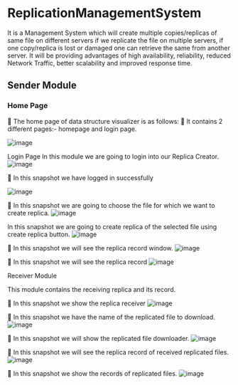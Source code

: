 # ReplicationManagementSystem

It is a Management System which will create multiple copies/replicas of same file on different servers if we replicate the file on multiple servers,  if one copy/replica is lost or damaged one can retrieve the same from 
another server. It will be providing  advantages of high availability, reliability, reduced Network Traffic, better scalability and improved  response time.

## Sender Module

### Home Page

	The home page of data structure visualizer is as follows:
	It contains 2 different pages:- homepage and login page.

![image](https://user-images.githubusercontent.com/69362478/122636291-1bb83c80-d106-11eb-8fef-bc96c50930b4.png)
 
Login Page
In this module we are going to login into our Replica Creator.
![image](https://user-images.githubusercontent.com/69362478/122636320-4aceae00-d106-11eb-8cf3-17ce31c36b06.png)

	In this snapshot we have logged in successfully

![image](https://user-images.githubusercontent.com/69362478/122636344-72257b00-d106-11eb-9382-adb794b47321.png)

	In this snapshot we are going to choose the file for which we want to create replica.
![image](https://user-images.githubusercontent.com/69362478/122636351-7baee300-d106-11eb-9c14-e26fb129056b.png)

In this  snapshot we are going to create replica of the selected file using create replica button.
![image](https://user-images.githubusercontent.com/69362478/122636368-8f5a4980-d106-11eb-9f48-431b477fd740.png)

	In this snapshot we will see the  replica record window.
![image](https://user-images.githubusercontent.com/69362478/122636380-9d0fcf00-d106-11eb-8d8d-9683869fc2a1.png)


	In this snapshot we will see the replica record
![image](https://user-images.githubusercontent.com/69362478/122636387-a9942780-d106-11eb-92b5-a4dc1a182fec.png)


Receiver Module
 
This module contains the receiving replica and its record.

	In this snapshot we show the replica receiver 
![image](https://user-images.githubusercontent.com/69362478/122636412-c4669c00-d106-11eb-9aa5-72395d6e08ec.png)

	In this snapshot we have the name of the replicated file to download. 
![image](https://user-images.githubusercontent.com/69362478/122636426-d0eaf480-d106-11eb-869f-579025ed7566.png)

	In this snapshot we will show the replicated file downloader. 
![image](https://user-images.githubusercontent.com/69362478/122636435-e2cc9780-d106-11eb-869b-2c6882a2ced7.png)

	In this snapshot we will see the replica record of received replicated files.
![image](https://user-images.githubusercontent.com/69362478/122636446-f1b34a00-d106-11eb-86de-aa541daca89f.png)

	In this snapshot we show the records of replicated files.
![image](https://user-images.githubusercontent.com/69362478/122636453-fed03900-d106-11eb-9b45-63263767574c.png)



